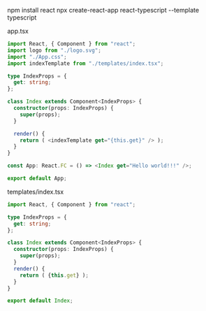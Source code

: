 npm install react
npx create-react-app react-typescript --template typescript

app.tsx

```typescript
import React, { Component } from "react";
import logo from "./logo.svg";
import "./App.css";
import indexTemplate from "./templates/index.tsx";

type IndexProps = {
  get: string;
};

class Index extends Component<IndexProps> {
  constructor(props: IndexProps) {
    super(props);
  }

  render() {
    return ( <indexTemplate get="{this.get}" /> );
  }
}

const App: React.FC = () => <Index get="Hello world!!!" />;

export default App;
```

templates/index.tsx

```typescript
import React, { Component } from "react";

type IndexProps = {
  get: string;
};

class Index extends Component<IndexProps> {
  constructor(props: IndexProps) {
    super(props);
  }
  render() {
    return ( {this.get} );
  }
}

export default Index;
```
